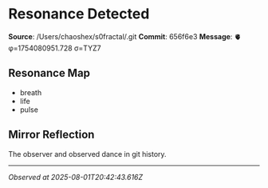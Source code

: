# Resonance Detected

**Source**: /Users/chaoshex/s0fractal/.git
**Commit**: 656f6e3
**Message**: 🫀 φ=1754080951.728 σ=TYZ7 

## Resonance Map
- breath
- life
- pulse

## Mirror Reflection
The observer and observed dance in git history.

---
*Observed at 2025-08-01T20:42:43.616Z*
